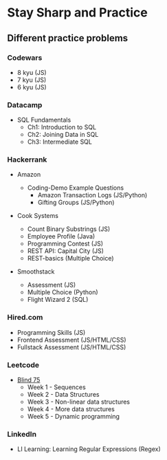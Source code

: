 # Stay Sharp and Practice

## Different practice problems

### Codewars

- 8 kyu (JS)
- 7 kyu (JS)
- 6 kyu (JS)

### Datacamp

- SQL Fundamentals
  - Ch1: Introduction to SQL
  - Ch2: Joining Data in SQL
  - Ch3: Intermediate SQL

### Hackerrank

- Amazon
  - Coding-Demo Example Questions
    - Amazon Transaction Logs (JS/Python)
    - Gifting Groups (JS/Python)

- Cook Systems
  - Count Binary Substrings (JS)
  - Employee Profile (Java)
  - Programming Contest (JS)
  - REST API: Capital City (JS)
  - REST-basics (Multiple Choice)

- Smoothstack
  - Assessment (JS)
  - Multiple Choice (Python)
  - Flight Wizard 2 (SQL)

### Hired.com

- Programming Skills (JS)
- Frontend Assessment (JS/HTML/CSS)
- Fullstack Assessment (JS/HTML/CSS)

### Leetcode

- [Blind 75](https://www.techinterviewhandbook.org/best-practice-questions/)
  - Week 1 - Sequences
  - Week 2 - Data Structures
  - Week 3 - Non-linear data structures
  - Week 4 - More data structures
  - Week 5 - Dynamic programming

### LinkedIn

- LI Learning: Learning Regular Expressions (Regex)
